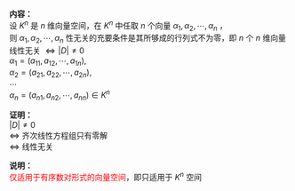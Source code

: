 **内容：**  
设 $K^n$ 是 $n$ 维向量空间，在 $K^n$ 中任取 $n$ 个向量 $\alpha_1,\alpha_2,\cdots,\alpha_n$ ，  
则 $\alpha_1,\alpha_2,\cdots,\alpha_n$ 性无关的充要条件是其所够成的行列式不为零，即 $n$ 个 $n$ 维向量线性无关 $\Leftrightarrow|D|\neq0$  
 $\alpha_1=(a_{11},a_{12},\cdots,a_{1n}),$  
 $\alpha_2=(a_{21},a_{22},\cdots,a_{2n}),$  
 $\cdots$  
 $\alpha_n=(a_{n1},a_{n2},\cdots,a_{nn})\in K^n$  
  
**证明：**  
 $|D|\neq0$  
 $\Leftrightarrow$ 齐次线性方程组只有零解  
 $\Leftrightarrow$ 线性无关  
  
**说明：**  
<font color=red>仅适用于有序数对形式的向量空间</font>，即只适用于 $K^n$ 空间  
